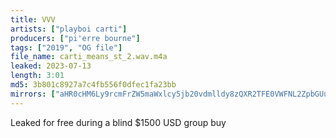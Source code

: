 ```yaml
---
title: VVV
artists: ["playboi carti"]
producers: ["pi'erre bourne"]
tags: ["2019", "OG file"]
file_name: carti_means_st_2.wav.m4a
leaked: 2023-07-13
length: 3:01
md5: 3b801c8927a7c4fb556f0dfec1fa23bb
mirrors: ["aHR0cHM6Ly9rcmFrZW5maWxlcy5jb20vdmlldy8zQXR2TFE0VWFNL2ZpbGUuaHRtbA==", "aHR0cHM6Ly9kYnJlZS5vcmcvdi9kY2JlMTY="]
---
```

Leaked for free during a blind $1500 USD group buy

